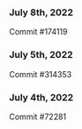 ### July 8th, 2022

Commit #174119

### July 5th, 2022

Commit #314353


### July 4th, 2022

Commit #72281
